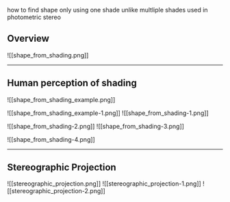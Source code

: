 how to find shape only using one shade 
unlike multliple shades used in photometric stereo

## Overview 
![[shape_from_shading.png]]

----
## Human perception of shading
![[shape_from_shading_example.png]]

![[shape_from_shading_example-1.png]]
![[shape_from_shading-1.png]]

![[shape_from_shading-2.png]]
![[shape_from_shading-3.png]]

![[shape_from_shading-4.png]]

-----

## Stereographic Projection 
![[stereographic_projection.png]]
![[stereographic_projection-1.png]]
![[stereographic_projection-2.png]]
